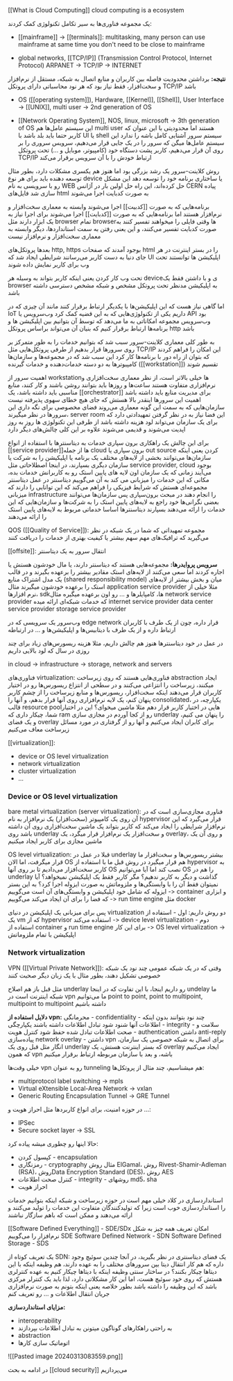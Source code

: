 [[What is Cloud Computing]]
cloud computing is a ecosystem

یک مجموعه فناوری‌ها به سیر تکامل تکنولوژی کمک کردند:
- [[mainframe]] -> [[terminals]]:
	multitasking, many person can use mainframe at same time
	 you don't need to be close to mainframe

- global networks, [[TCP/IP]] (Transmission Control Protocol, Internet Protocol)
	ARPANET -> TCP/IP -> INTERNET
	
**نتیجه:** برداشتن محدودیت فاصله بین کاربران و منابع اتصال به شبکه، مستقل از نرم‌افزار و سخت‌افزار، فقط نیاز بود که هر نود محاسباتی دارای پروتکل TCP/IP باشد

- OS ([[operating system]]), Hardware, [[Kernel]], [[Shell]], User Interface -> [[UNIX]], multi user -> 2nd generation of OS

- [[Network Operating System]], NOS, linux, microsoft -> 3th generation of OS
این سیستم عامل‌ها هم multi user هستند اما محدودیتی با این عنوان که کاربر حتما باید بلد باشد با UI یا shell سیستم سرور آشنایی کامل باشه را ندارد
این سیستم عامل‌ها میگن که سرور را در یک جایی قرار می‌دهیم، سرویس سروری را بر روی آن قرار می‌دهیم، کاربر پشت دستگاه خود (کامپیوتر، موبایل و ...) تحت پروتکل TCP/IP ارتباط خودش را با آن سرویس برقرار می‌کند

روش کلاینت-سرور یک رشد بزرگی بود اما هنوز هم یکسری مشکلات دارد، بطور مثال توسعه دهنده باید برای هر نوع device یا ساختاری برنامه خود را توسعه دهد
این مشکل رو با سرویسی به نام WEB حل کرده‌اند، این راه حل اولین بار در آژانس CERN پیاده سازی شد
فایل‌های  html به صورت کدبایت اجرا می‌شوند

برنامه‌هایی که به صورت [[کدبیت]] اجرا می‌شوند وابسته به معماری سخت‌افزار و نرم‌افزار هستند
اما برنامه‌هایی که به صورت [[کدبایت]] اجرا می‌شوند برای اجرا نیاز به یک ابزار دارند مثل browser
تمام browserها وقتی فایلی را میخواهند تفسیر کنند به صورت کدبایت تفسیر می‌کنند، و این یعنی رفتن به سمت استانداردها، دیگر وابسته به معماری سخت‌افزار و نرم‌افزار نیست

بعدها پروتکل‌های http, https بوجود آمدند که صفحات html را در بستر اینترنت در هر جای دنیا به دست کاربر 
می‌رسانند
شرایطی ایجاد شد که UI اپلیکیشن ها توانستند تحت وب برای کاربر نمایش داده شوند


تحت وب کار کردن یعنی اینکه کاربر بتواند به وسیله هر deviceی و با داشتن فقط یک browser به اپلیکیشن مدنظر تحت پروتکل مشخص و شبکه مشخص دسترسی داشته باشد

اما گاهی نیاز هست که این اپلیکیشن‌ها با یکدیگر ارتباط برقرار کنند مانند آن چیزی که در IoT داریم
یکی از تکنولوژی‌هایی که به این قضیه کمک کرد وب‌سرویس یا API بود
وب‌سرویس مجموعه امکاناتی به ما می‌دهد که توسط آن بتوانیم بین اپلیکیشن ها و برنامه‌ها ارتباط برقرار کنیم
که بنیان آن می‌تواند براساس پروتکل http باشد

به طور کلی معماری کلاینت-سرور سبب شد که بتوانیم خدمات را به طور متمرکز بر روی سرورها قرار بدهیم
از طرفی پروتکل‌هایی مثل TCP/IP این امکان را فراهم کردند که بتوان از راه دور با برنامه‌ها کار کرد
این سبب شد که در مجموعه‌ها و سازمان‌ها کامپیوترها به دو دسته خدمات‌دهنده و خدمات گیرنده ([[workstation]]) تقسیم شوند

اهمیت سرور از workstationها خیلی بالاتر است، از نظر معماری سخت‌افزاری و نرم‌افزاری متفاوت هستند
ساعت‌ها و روزها باید بتوانند روشن باشند و کار کنند، منابع مناسبی باید داشته باشد، یک [[orchestrator]] برای مدیریت منابع باید داشته باشد
اهمیت این سرورها اینقدر بالا هستش که جای هیچ خطای سهوی پذیرفته نیست
سازمان‌هایی که به سمت این گونه معماری می‌روند فضای مخصوصی برای نگه داری این سرورها در نظر میگیرند، server room
این فضا نیاز به در نظر گرفتن تمهیدادتی دارد که برای یک سازمان می‌تواند لود هزینه داشته باشد
از طرفی این تکنولوژی ها روز به روز اپدیت می‌شوند و قدیمی ‌می‌شوند
علاوه بر این کلی چالش‌های دیگر دارد

برای این چالش یک راهکاری برون سپاری خدمات به دیتاسنترها با استفاده از انواع [[service provider]]ها از جمله cloud
برون سپاری یا out source کردن یعنی اینکه سازمان‌ها می‌توانند بخشی از لایه‌های مختلف یک برنامه یا اپلیکیشن‌ را به شرکت یا سازمان دیگری بسپارند، در اینجا اصطلاحاتی مثل service provider, cloud بوجود می‌آیند
زمانی که یک سازمان اون لایه های پایین استک رو به کاربرانش خدمات بده، مکانی که این خدمات را میزبانی می کند به آن می‌گوییم دیتاسنتر
در عمل دیتاسنتر مجموعه‌ای هستش که شرایط فیزیکی را فراهم می‌کند که این توانایی را دارند که میزبانی infrastructure را انجام دهند
در مبحث برون‌سپاری پس سازمان‌ها می‌توانند بعضی نگرانی‌ها خود راجع به لایه‌‌های پایین استک را به شرکت‌ها و سازمان‌هایی که این خدمات را ارائه می‌دهند بسپارند
دیتاسنترها اساسا خدماتی مربوط به لایه‌های پایین استک را ارائه می‌دهند

QOS ([[Quality of Service]]): مجموعه تمهیداتی که شما در یک شبکه در نظر می‌گیرید که ترافیک‌های مهم سهم بیشتر یا کیفیت بهتری از خدمات را دریافت کنند

[[offsite]]: انتقال سرور به یک دیتاسنتر

**سرویس پروایدرها:**
مجموعه‌هایی هستند که دیتاسنتر دارند، یا مال خودشون هستش یا اجاره کردند
اما سعی می‌کنند از لایه‌های استک مقادیر بیشتر را برعهده بگیرند و در قالب یک مدل اشتراک منابع (shared responsibility model) میان و بخش بیشتر از لایه‌های استک را برعهده خودشون میگیرند
مثال application service provider
مثلا خیلی از نرم افزارها، sdkها، کامپایلرها و ... رو اون برعهده میگیره
مثال network service provider
که خدمات شبکه‌ای ارائه میده
internet service provider
data center service provider
storage service provider

وب‌سرور یک سرویسی که در edge network قرار داره، چون از یک طرف با کاربران ارتباط داره و از یک طرف با دیتابیس‌ها و اپلیکیشن‌ها و ... در ارتباطه

در عمل در خود دیتاسنترها هنوز هم چالش داریم، مثلا هزینه ریسورس‌های زیاد برای چند روزی در سال که لود بالایی داریم

in cloud -> infrastructure -> storage, network and servers

فناوری‌های virtualization: فناوری‌هایی هستند که روی زیرساخت abstraction ایجاد میکنند، زیرساخت را انتزاعی می‌کنند و در سطحی از انتزاع ریسورس‌ها رو در اختیار کاربران قرار می‌دهند
اینکه سخت‌افزار، ریسورس‌ها و منابع زیرساخت را از چشم کاربر پنهان کنم، یک لایه‌ نرم‌افزاری روی آنها قرار بدهم، و آنها را consolidated، یکپارچه، در قالب resource poolهایی در اختیار کاربر قرار دهم
مثلا ماشین میخوای؟ این در اختیار شما، چیکار داری که ram رو از کجا آوردم
در مجازی سازی underlay را پنهان می کنیم، و یک فضای overlay برای کابران ایجاد می‌کنیم و آنها رو از گرفتاری در مورد مسائل زیرساخت معاف می‌کنیم

[[virtualization]]:
- device or OS level virtualization
- network virtualization
- cluster virtualization
- ...


### Device or OS level virtualization

bare metal virtualization (server virtualization): 
فناوری مجازی‌سازی است که در آن روی یک کامپیوتر (سخت‌افزار) یک نرم‌افزار به نام hypervisor قرار می‌گیرد که این نرم‌افزار شرایطی را ایجاد می‌کند که کاربر بتواند یک ماشین سخت‌افزاری روی آن داشته باشد
روی underlay و سخت‌افزار یک نرم‌افزار قرار میگرد، یک overlay، و روی آن یک ماشین مجازی برای کاربر ایجاد میکنیم

OS level virtualization: 
قبلا در عمل در underlay بیشتر ریسورس‌ها و سخت‌افزار ما قرار میگرفت، اما الان OS هم قرار میگیرد
در روش قبل ما با استفاده از hypervisor به کاربر سخت‌افزار می‌دادیم تا بر روی آنها OS نصب کند
اما آیا می‌توانیم OS را هم در underlay گذاشت و دیگر به کاربر ندهیم؟
مگر کاربر فقط یک اپلیکیشن نمیخواهد؟ آیا نمیتوان فقط آن را با وابستگی‌ها و ملزوماتش به صورت ایزوله اجرا کرد؟
به این بستر ایزوله که شامل خود اپلیکیشن و وابستگی‌های آن است می‌گوییم -> container
و ابزاری که فضا را برای آن ایجاد می‌کند می‌گوییم -> run time engine مثل docker

پس برای میزبانی یک اپلیکیشن در دنیای virtualization دو روش داریم:
اول - استفاده از یک vm که از hypervisor استفاده می‌کند -> device level virtualization
دوم - استفاده از container و run time engine برای این کار -> OS level virtualization -> اپلیکیشن با تمام ملزوماتش


### Network virtualization

VPN ([[Virtual Private Network]]): وقتی که در یک شبکه عمومی چند نود یک شبکه خصوصی تشکیل دهند، بطور مثال با یک زبان دیگر صحبت کنند

مثل قبل باز هم اصلاح underlay رو داریم اینجا، با این تفاوت که در اینجا undelay ما شبکه اینترنت است
در vpn ما می‌توانیم point to point, point to multipoint, multipoint to multipoint داشته باشیم

**دلایل استفاده از vpn:**
محرمانگی - confidentiality - چند نود بتوانند بدون اینکه اطلاعات‌ آنها شنود شود تبادل اطلاعات داشته باشند
یکپارچگی - integrity - سلامت و صحت اطلاعات تبادل شده حفظ شود
کنترل هویت - authentication
داشتن anti-reply
پیاده‌سازی network overlay - داشتن vpn برای اتصال به شبکه خصوصی یک سازمان، انگار مثل قبل روی یک underlay که بستر اینترنت هستش، یک overlay ایجاد می‌کنیم که همون vpn باشه، و بعد با سازمان مربوطه ارتباط برقرار میکنیم

خیلی وقت‌ها vpn رو به عنوان tunneling هم میشناسیم، چند مثال از پروتکل‌ها:
- multiprotocol label switching -> mpls
- Virtual eXtensible Local-Area Network -> vxlan
- Generic Routing Encapsulation Tunnel -> GRE Tunnel

در حوزه امنیت، برای انواع کاربردها مثل احراز هویت و ...:
- IPSec
- Secure socket layer -> SSL

حالا اینها رو چطوری میشه پیاده کرد:
- کپسول کردن - encapsulation
- رمزنگاری - cryptography مثال روش ElGamal، روش Rivest-Shamir-Adleman (RSA)، روشData Encryption Standard (DES)، روش AES
- کنترل صحت اطلاعات - integrity - روشهای md5، sha
- احراز هویت


استانداردسازی در کلاد خیلی مهم است
در حوزه زیرساخت و شبکه اینکه بتوانیم خدمات را استانداردسازی خوب است زیرا که تولیدکنندگان متفاوت این خدمات را تولید می‌کنند و ارائه می‌دهند و ممکن است که باهم سازگار نباشند

[[Software Defined Everything]] - SDE/SDx
امکان تعریف همه چیز به شکل نرم‌افزار را می‌گوییم SDE
Software Defined Network - SDN
Software Defined Storage - SDS

یک تعریف کوتاه از SDN: یک فضای دیتاسنتری در نظر بگیرید، در آنجا چندین سوئیچ وجود داره که هم کار انتقال دیتا بین سرورهای مختلف را به عهده دارند، هم وظیفه اینکه با این دیتاها چیکار بکنند؟
در ساختار سنتی وظیفه اینکه با دیتاها چیکار کنیم به عهده کنترلری هستش که روی خود سوئیچ هست، اما این کار مشکلاتی دارد، لذا باید یک کنترلر مرکزی باشد که این وظیفه را داشته باشد
بطور خلاصه یعنی اینکه بتونم به صورت نرم‌افزاری جریان انتقال اطلاعات و ... رو تعریف کنم

**مزایای استانداردسازی:**
- interoperability
- به راحتی راهکارهای گوناگون میتونن به تبادل اطلاعات بپردازند
- abstraction
- اتوماتیک سازی کارها


![[Pasted image 20240313083559.png]]



در ادامه به بحث [[cloud security]] می‌پردازیم

